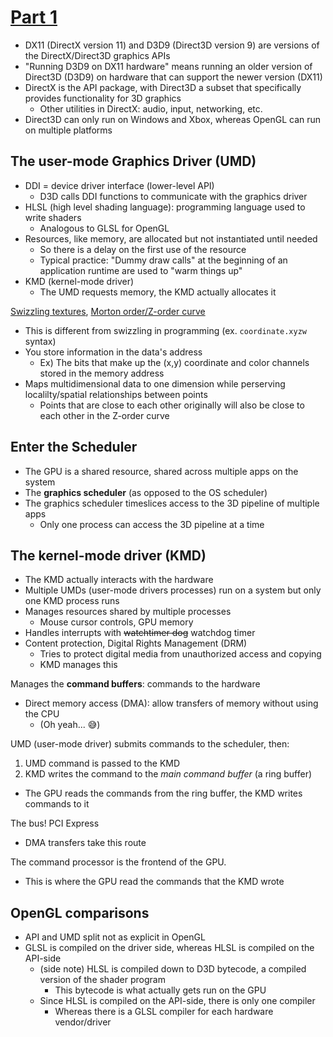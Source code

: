 # [Part 1](https://fgiesen.wordpress.com/2011/07/01/a-trip-through-the-graphics-pipeline-2011-part-1/)

* DX11 (DirectX version 11) and D3D9 (Direct3D version 9) are versions of the DirectX/Direct3D graphics APIs
* "Running D3D9 on DX11 hardware" means running an older version of Direct3D (D3D9) on hardware that can support the newer version (DX11)
* DirectX is the API package, with Direct3D a subset that specifically provides functionality for 3D graphics
  * Other utilities in DirectX: audio, input, networking, etc.
* Direct3D can only run on Windows and Xbox, whereas OpenGL can run on multiple platforms

## The user-mode Graphics Driver (UMD)
* DDI = device driver interface (lower-level API)
  * D3D calls DDI functions to communicate with the graphics driver
* HLSL (high level shading language): programming language used to write shaders
  * Analogous to GLSL for OpenGL
* Resources, like memory, are allocated but not instantiated until needed
  * So there is a delay on the first use of the resource
  * Typical practice: "Dummy draw calls" at the beginning of an application runtime are used to "warm things up"
* KMD (kernel-mode driver)
  * The UMD requests memory, the KMD actually allocates it

[Swizzling textures](https://fgiesen.wordpress.com/2011/01/17/texture-tiling-and-swizzling/), [Morton order/Z-order curve](https://en.wikipedia.org/wiki/Z-order_curve)
  * This is different from swizzling in programming (ex. `coordinate.xyzw` syntax)
  * You store information in the data's address
    * Ex) The bits that make up the (x,y) coordinate and color channels stored in the memory address
  * Maps multidimensional data to one dimension while perserving localilty/spatial relationships between points
    * Points that are close to each other originally will also be close to each other in the Z-order curve

 ## Enter the Scheduler 
* The GPU is a shared resource, shared across multiple apps on the system
* The **graphics scheduler** (as opposed to the OS scheduler)
* The graphics scheduler timeslices access to the 3D pipeline of multiple apps
  * Only one process can access the 3D pipeline at a time

## The kernel-mode driver (KMD)
* The KMD actually interacts with the hardware
* Multiple UMDs (user-mode drivers processes) run on a system but only one KMD process runs
* Manages resources shared by multiple processes
  * Mouse cursor controls, GPU memory
* Handles interrupts with ~~watchtimer dog~~ watchdog timer
* Content protection, Digital Rights Management (DRM)
  * Tries to protect digital media from unauthorized access and copying
  * KMD manages this

Manages the **command buffers**: commands to the hardware
* Direct memory access (DMA): allow transfers of memory without using the CPU
  * (Oh yeah... 😅)

UMD (user-mode driver) submits commands to the scheduler, then:
1. UMD command is passed to the KMD
2. KMD writes the command to the *main command buffer* (a ring buffer)
  * The GPU reads the commands from the ring buffer, the KMD writes commands to it

The bus! PCI Express
* DMA transfers take this route

The command processor is the frontend of the GPU.
* This is where the GPU read the commands that the KMD wrote

## OpenGL comparisons
* API and UMD split not as explicit in OpenGL
* GLSL is compiled on the driver side, whereas HLSL is compiled on the API-side
  * (side note) HLSL is compiled down to D3D bytecode, a compiled version of the shader program
    * This bytecode is what actually gets run on the GPU
  * Since HLSL is compiled on the API-side, there is only one compiler
    * Whereas there is a GLSL compiler for each hardware vendor/driver
